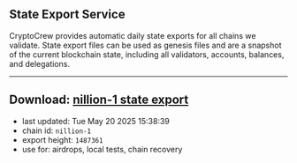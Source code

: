 ## State Export Service
CryptoCrew provides automatic daily state exports for all chains we validate. State export files can be used as genesis files and are a snapshot of the current blockchain state, including all validators, accounts, balances, and delegations.

---
**Download: [nillion-1 state export](https://ccv-s3.nbg1.your-objectstorage.com/SERVICE/nillion/nillion-1_export_1487361.json)**
---

- last updated: Tue May 20 2025 15:38:39
- chain id: `nillion-1`
- export height: `1487361`
- use for: airdrops, local tests, chain recovery
